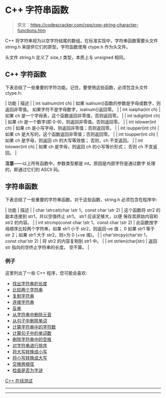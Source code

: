 # C++ 字符串函数

> 原文：<https://codescracker.com/cpp/cpp-string-character-functions.htm>

C++ 将字符串视为以空字符结尾的数组。在标准实现中，字符串函数需要头文件 string.h 来提供它们的原型。字符函数使用 ctype.h 作为头文件。

头文件 string.h 定义了 size_t 类型，本质上与 unsigned 相同。

## C++ 字符函数

下表总结了一些重要的字符功能。记住，要使用这些函数，必须包含头文件 ctype.h:

| 功能 | 描述 |
| int isalnum(int ch) | 如果 isalnum()函数的参数是字母或数字，则返回非零值。
如果字符不是字母数字，isalnum()返回零。 |
| int isalpha(int ch) | 如果 ch 是一个字母表，这个函数返回非零值，否则返回零。 |
| int isdigit(int ch) | 如果 ch 是一个数字(即 0-9)，则返回非零值。否则返回零。 |
| int islower(int ch) | 如果 ch 是小写字母，则返回非零值；否则返回零。 |
| int isupper(int ch) | 如果 ch 是大写的，这个函数返回非零值；否则返回零。 |
| int toupper(int ch) | 如果 ch 是字母，则返回 ch 的大写等效值；
否则，ch 不变返回。 |
| int tolower(int ch) | 如果 ch 是字母，则返回 ch 的小写等价形式；
否则 ch 不变返回。 |

**注意**——以上所有函数中，参数类型都是 int。原因是内部字符是通过数字 处理的，即通过它们的 ASCII 码。

## 字符串函数

下表总结了一些重要的字符串函数。对于这些函数，string.h 必须包含在程序中:

| 功能 | 描述 |
| char \strcat(char \str 1，const char \str 2) | 这个函数将 str2 的副本连接到 str1，并以空值终止 str1。
str1 应该足够大，以便 保存其原始内容和 str2 的内容。 |
| int strcmp(const char \str 1，const char \str 2) | 此函数按字母顺序比较两个字符串，如果 str1 小于 str2，则返回-ve 值；
0 如果 str1 等于 str 2；如果 str1 大于 str2，则>为 0 (+ve 值)。 |
| char′strcpy(char′str 1，const char′str 2) | 将 str2 的内容复制到 str1 中。 |
| int strlen(char∫str) | 返回 str 指向的空终止字符串的长度。
空不算。 |

### 例子

这里列出了一些 C++ 程序，您可能会喜欢:

*   [找出字符串的长度](/cpp/program/cpp-program-find-length-of-string.htm)
*   [比较两个字符串](/cpp/program/cpp-program-compare-two-string.htm)
*   [复制字符串](/cpp/program/cpp-program-copy-string.htm)
*   [连接字符串](/cpp/program/cpp-program-concatenate-string.htm)
*   [反串](/cpp/program/cpp-program-reverse-string.htm)
*   [从字符串中删除元音](/cpp/program/cpp-program-delete-vowels-from-string.htm)
*   [从句子中删除单词](/cpp/program/cpp-program-delete-words-from-sentence.htm)
*   [计算字符串中的字符数](/cpp/program/cpp-program-frequency-character.htm)
*   [计算句子中的单词数](/cpp/program/cpp-program-count-words-in-sentence.htm)
*   [删除字符串中的空格](/cpp/program/cpp-program-remove-spaces-from-string.htm)
*   [对字符串进行排序](/cpp/program/cpp-program-sort-string.htm)
*   [将大写转换成小写](/cpp/program/cpp-program-convert-uppercase-into-lowercase.htm)
*   [将小写转换成大写](/cpp/program/cpp-program-convert-lowercase-into-uppercase.htm)
*   [交换两根弦](/cpp/program/cpp-program-swap-two-strings.htm)
*   [检查是否为字谜](/cpp/program/cpp-anagram-program.htm)

[C++ 在线测试](/exam/showtest.php?subid=3)

* * *

* * *